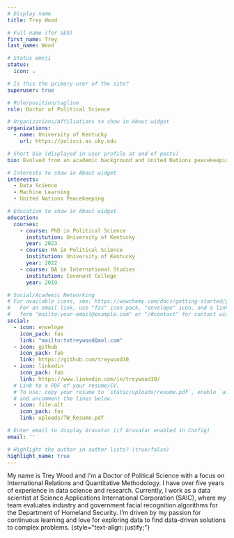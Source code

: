 ```yaml
---
# Display name
title: Trey Wood

# Full name (for SEO)
first_name: Trey
last_name: Wood

# Status emoji
status:
  icon: ☕️

# Is this the primary user of the site?
superuser: true

# Role/position/tagline
role: Doctor of Political Science

# Organizations/Affiliations to show in About widget
organizations:
  - name: University of Kentucky
    url: https://polisci.as.uky.edu

# Short bio (displayed in user profile at end of posts)
bio: Evolved from an academic background and United Nations peacekeeping research into the field of data science. 

# Interests to show in About widget
interests:
  - Data Science
  - Machine Learning
  - United Nations Peacekeeping

# Education to show in About widget
education:
  courses:
    - course: PhD in Political Science
      institution: University of Kentucky
      year: 2023
    - course: MA in Political Science
      institution: University of Kentucky
      year: 2022
    - course: BA in International Studies
      institution: Covenant College
      year: 2019

# Social/Academic Networking
# For available icons, see: https://wowchemy.com/docs/getting-started/page-builder/#icons
#   For an email link, use "fas" icon pack, "envelope" icon, and a link in the
#   form "mailto:your-email@example.com" or "/#contact" for contact widget.
social:
  - icon: envelope
    icon_pack: fas
    link: "mailto:totreywood@aol.com"
  - icon: github
    icon_pack: fab
    link: https://github.com/treywood10
  - icon: linkedin
    icon_pack: fab
    link: https://www.linkedin.com/in/treywood10/
  # Link to a PDF of your resume/CV.
  # To use: copy your resume to `static/uploads/resume.pdf`, enable `ai` icons in `params.yaml`,
  # and uncomment the lines below.
  - icon: file-alt
    icon_pack: fas
    link: uploads/TW_Resume.pdf

# Enter email to display Gravatar (if Gravatar enabled in Config)
email: ''

# Highlight the author in author lists? (true/false)
highlight_name: true
---
```


My name is Trey Wood and I'm a Doctor of Political Science with a focus on International Relations and Quantitative Methodology. I have over five years of experience in data science and research. Currently, I work as a data scientist at Science Applications International Corporation (SAIC), where my team evaluates industry and government facial recognition algorithms for the Department of Homeland Security. I’m driven by my passion for continuous learning and love for exploring data to find data-driven solutions to complex problems.
{style="text-align: justify;"}
